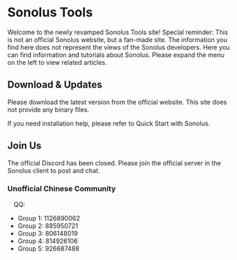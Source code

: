 # Sonolus Tools

Welcome to the newly revamped Sonolus Tools site!
Special reminder: This is not an official Sonolus website, but a fan-made site. The information you find here does not represent the views of the Sonolus developers.
Here you can find information and tutorials about Sonolus.
Please expand the menu on the left to view related articles.

## Download & Updates

Please download the latest version from the official website. This site does not provide any binary files.

If you need installation help, please refer to Quick Start with Sonolus.

## Join Us

The official Discord has been closed. Please join the official server in the Sonolus client to post and chat.

### Unofficial Chinese Community

<img src="https://sonolus.com/res/qq-brands.png" style="height: 1em"/>QQ:

* Group 1: 1126890062
* Group 2: 885950721
* Group 3: 806148019
* Group 4: 814926106
* Group 5: 926687488
